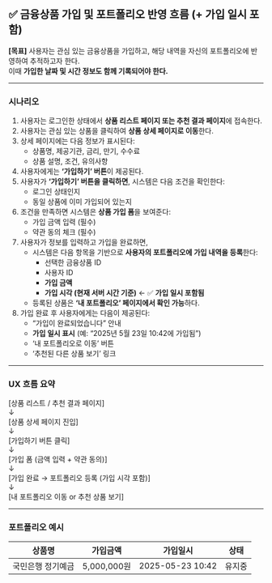 <!-- Back/docs/금융상품 가입 및 포트폴리오 반영.md -->
## ✅ 금융상품 가입 및 포트폴리오 반영 흐름 (+ 가입 일시 포함)

**[목표]** 사용자는 관심 있는 금융상품을 가입하고, 해당 내역을 자신의 포트폴리오에 반영하여 추적하고자 한다.  
이때 **가입한 날짜 및 시간 정보도 함께 기록되어야 한다.**

---

### 시나리오

1. 사용자는 로그인한 상태에서 **상품 리스트 페이지 또는 추천 결과 페이지**에 접속한다.
2. 사용자는 관심 있는 상품을 클릭하여 **상품 상세 페이지로 이동**한다.
3. 상세 페이지에는 다음 정보가 표시된다:
   - 상품명, 제공기관, 금리, 만기, 수수료
   - 상품 설명, 조건, 유의사항
4. 사용자에게는 **‘가입하기’ 버튼**이 제공된다.
5. 사용자가 **‘가입하기’ 버튼을 클릭하면**, 시스템은 다음 조건을 확인한다:
   - 로그인 상태인지
   - 동일 상품에 이미 가입되어 있는지
6. 조건을 만족하면 시스템은 **상품 가입 폼**을 보여준다:
   - 가입 금액 입력 (필수)
   - 약관 동의 체크 (필수)
7. 사용자가 정보를 입력하고 가입을 완료하면,
   - 시스템은 다음 항목을 기반으로 **사용자의 포트폴리오에 가입 내역을 등록**한다:
     - 선택한 금융상품 ID
     - 사용자 ID
     - **가입 금액**
     - **가입 시각 (현재 서버 시간 기준)** ← ✅ **가입 일시 포함됨**
   - 등록된 상품은 **‘내 포트폴리오’ 페이지에서 확인 가능**하다.
8. 가입 완료 후 사용자에게는 다음이 제공된다:
   - “가입이 완료되었습니다” 안내
   - **가입 일시 표시** (예: “2025년 5월 23일 10:42에 가입됨”)
   - ‘내 포트폴리오로 이동’ 버튼
   - ‘추천된 다른 상품 보기’ 링크

---

### UX 흐름 요약

\[상품 리스트 / 추천 결과 페이지\]  
      ↓  
\[상품 상세 페이지 진입\]  
      ↓  
\[가입하기 버튼 클릭\]  
      ↓  
\[가입 폼 (금액 입력 + 약관 동의)\]  
      ↓  
\[가입 완료 → 포트폴리오 등록 (가입 시각 포함)\]  
      ↓  
\[내 포트폴리오 이동 or 추천 상품 보기\]

---

### 포트폴리오 예시

| 상품명 | 가입금액 | 가입일시 | 상태 |
|--------|----------|----------|------|
| 국민은행 정기예금 | 5,000,000원 | 2025-05-23 10:42 | 유지중 |
